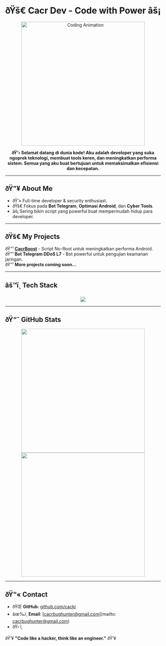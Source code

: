 <h1 align="center">ðŸš€ Cacr Dev - Code with Power âš¡</h1>

<p align="center">
  <img src="https://i.imgur.com/6IcYh6x.gif" width="400" alt="Coding Animation">
</p>

<p align="center">
  <b>ðŸ‘‹ Selamat datang di dunia kode! Aku adalah developer yang suka ngoprek teknologi, membuat tools keren, dan meningkatkan performa sistem. Semua yang aku buat bertujuan untuk memaksimalkan efisiensi dan kecepatan.</b>
</p>

---

## ðŸ”¥ About Me
- ðŸ’» Full-time developer & security enthusiast.
- ðŸš€ Fokus pada **Bot Telegram**, **Optimasi Android**, dan **Cyber Tools**.
- âš¡ Sering bikin script yang powerful buat mempermudah hidup para developer.

---

## ðŸš€ My Projects
ðŸ”¹ [**CacrBoost**](https://github.com/cackr/cacrboost) - Script No-Root untuk meningkatkan performa Android.  
ðŸ”¹ **Bot Telegram DDoS L7** - Bot powerful untuk pengujian keamanan jaringan.  
ðŸ”¹ **More projects coming soon...**  

---

## âš™ï¸ Tech Stack
<p align="center">
  <img src="https://skillicons.dev/icons?i=python,bash,js,linux,git,vscode" />
</p>

---

## ðŸ“ˆ GitHub Stats
<p align="center">
  <img src="https://github-readme-stats.vercel.app/api?username=cackr&show_icons=true&theme=radical" width="400" />
  <img src="https://github-readme-streak-stats.herokuapp.com/?user=cackr&theme=radical" width="400" />
</p>

---

## ðŸ“« Contact
- ðŸŒ **GitHub**: [github.com/cackr](https://github.com/cackr)  
- âœ‰ï¸ **Email**: [cacrbughunter@gmail.com](mailto: cacrbughunter@gmail.com)  
- ðŸ› ï¸  

ðŸ’¥ **"Code like a hacker, think like an engineer."** ðŸ’¥
